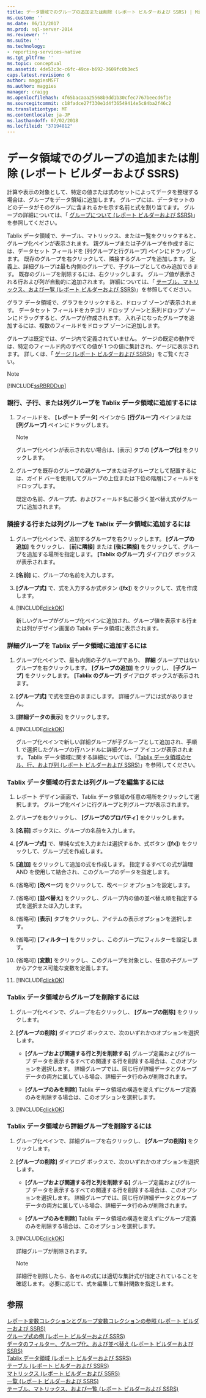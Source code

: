 ```yaml
---
title: データ領域でのグループの追加または削除 (レポート ビルダーおよび SSRS) | Microsoft Docs
ms.custom: ''
ms.date: 06/13/2017
ms.prod: sql-server-2014
ms.reviewer: ''
ms.suite: ''
ms.technology:
- reporting-services-native
ms.tgt_pltfrm: ''
ms.topic: conceptual
ms.assetid: 4de53c3c-c6fc-49ce-b692-3609fc0b3ec5
caps.latest.revision: 6
author: maggiesMSFT
ms.author: maggies
manager: craigg
ms.openlocfilehash: 4f65bacaaa25568b9dd1b30cfec7767beecd6f1e
ms.sourcegitcommit: c18fadce27f330e1d4f36549414e5c84ba2f46c2
ms.translationtype: MT
ms.contentlocale: ja-JP
ms.lasthandoff: 07/02/2018
ms.locfileid: "37194812"
---
```

# <a name="add-or-delete-a-group-in-a-data-region-report-builder-and-ssrs"></a>データ領域でのグループの追加または削除 (レポート ビルダーおよび SSRS)
  計算や表示の対象として、特定の値または式のセットによってデータを整理する場合は、グループをデータ領域に追加します。 グループには、データセットのどのデータがそのグループに含まれるかを示す名前と式を割り当てます。 グループの詳細については、「 [グループについて (レポート ビルダーおよび SSRS)](understanding-groups-report-builder-and-ssrs.md)」を参照してください。  
  
 Tablix データ領域で、テーブル、マトリックス、または一覧をクリックすると、グループ化ペインが表示されます。 親グループまたは子グループを作成するには、データセット フィールドを [列グループと行グループ] ペインにドラッグします。 既存のグループを右クリックして、隣接するグループを追加します。 定義上、詳細グループは最も内側のグループで、子グループとしてのみ追加できます。 既存のグループを削除するには、右クリックします。 グループ値が表示される行および列が自動的に追加されます。 詳細については、「 [テーブル、マトリックス、および一覧 (レポート ビルダーおよび SSRS)](tables-matrices-and-lists-report-builder-and-ssrs.md)」を参照してください。  
  
 グラフ データ領域で、グラフをクリックすると、ドロップ ゾーンが表示されます。 データセット フィールドをカテゴリ ドロップ ゾーンと系列ドロップ ゾーンにドラッグすると、グループが作成されます。 入れ子になったグループを追加するには、複数のフィールドをドロップ ゾーンに追加します。  
  
 グループは既定では、ゲージ内で定義されていません。 ゲージの既定の動作では、特定のフィールド内のすべての値が 1 つの値に集計され、ゲージに表示されます。 詳しくは、「 [ゲージ &#40;レポート ビルダーおよび SSRS&#41;](gauges-report-builder-and-ssrs.md)」をご覧ください。  
  
> [!NOTE]  
>  [!INCLUDE[ssRBRDDup](../../includes/ssrbrddup-md.md)]  
  
### <a name="to-add-a-parent-or-child-row-or-column-group-to-a-tablix-data-region"></a>親行、子行、または列グループを Tablix データ領域に追加するには  
  
1.  フィールドを、 **[レポート データ]** ペインから **[行グループ]** ペインまたは **[列グループ]** ペインにドラッグします。  
  
    > [!NOTE]  
    >  グループ化ペインが表示されない場合は、[表示] タブの **[グループ化]** をクリックします。  
  
2.  グループを既存のグループの親グループまたは子グループとして配置するには、ガイド バーを使用してグループの上位または下位の階層にフィールドをドロップします。  
  
     既定の名前、グループ式、およびフィールド名に基づく並べ替え式がグループに追加されます。  
  
### <a name="to-add-an-adjacent-row-or-column-group-to-a-tablix-data-region"></a>隣接する行または列グループを Tablix データ領域に追加するには  
  
1.  グループ化ペインで、追加するグループを右クリックします。 **[グループの追加]** をクリックし、 **[前に隣接]** または **[後に隣接]** をクリックして、グループを追加する場所を指定します。 **[Tablix のグループ]** ダイアログ ボックスが表示されます。  
  
2.  **[名前]** に、グループの名前を入力します。  
  
3.  **[グループ式]** で、式を入力するか式ボタン (**[fx]**) をクリックして、式を作成します。  
  
4.  [!INCLUDE[clickOK](../../includes/clickok-md.md)]  
  
     新しいグループがグループ化ペインに追加され、グループ値を表示する行または列がデザイン画面の Tablix データ領域に表示されます。  
  
### <a name="to-add-a-details-group-to-a-tablix-data-region"></a>詳細グループを Tablix データ領域に追加するには  
  
1.  グループ化ペインで、最も内側の子グループであり、 **詳細** グループではないグループを右クリックします。 **[グループの追加]** をクリックし、 **[子グループ]** をクリックします。 **[Tablix のグループ]** ダイアログ ボックスが表示されます。  
  
2.  **[グループ式]** で式を空白のままにします。 詳細グループには式がありません。  
  
3.  **[詳細データの表示]** をクリックします。  
  
4.  [!INCLUDE[clickOK](../../includes/clickok-md.md)]  
  
     グループ化ペインで新しい詳細グループが子グループとして追加され、手順 1. で選択したグループの行ハンドルに詳細グループ アイコンが表示されます。 Tablix データ領域に関する詳細については、「[Tablix データ領域のセル、行、および列 &#40;レポート ビルダーおよび SSRS&#41;](tablix-data-region-cells-rows-and-columns-report-builder-and-ssrs.md)」を参照してください。  
  
### <a name="to-edit-a-row-or-column-group-in-a-tablix-data-region"></a>Tablix データ領域の行または列グループを編集するには  
  
1.  レポート デザイン画面で、Tablix データ領域の任意の場所をクリックして選択します。 グループ化ペインに行グループと列グループが表示されます。  
  
2.  グループを右クリックし、 **[グループのプロパティ]** をクリックします。  
  
3.  **[名前]** ボックスに、グループの名前を入力します。  
  
4.  **[グループ式]** で、単純な式を入力または選択するか、式ボタン (**[fx]**) をクリックして、グループ式を作成します。  
  
5.  **[追加]** をクリックして追加の式を作成します。 指定するすべての式が論理 AND を使用して結合され、このグループのデータを指定します。  
  
6.  (省略可) **[改ページ]** をクリックして、改ページ オプションを設定します。  
  
7.  (省略可) **[並べ替え]** をクリックし、グループ内の値の並べ替え順を指定する式を選択または入力します。  
  
8.  (省略可) **[表示]** タブをクリックし、アイテムの表示オプションを選択します。  
  
9. (省略可) **[フィルター]** をクリックし、このグループにフィルターを設定します。  
  
10. (省略可) **[変数]** をクリックし、このグループを対象とし、任意の子グループからアクセス可能な変数を定義します。  
  
11. [!INCLUDE[clickOK](../../includes/clickok-md.md)]  
  
### <a name="to-delete-a-group-from-a-tablix-data-region"></a>Tablix データ領域からグループを削除するには  
  
1.  グループ化ペインで、グループを右クリックし、 **[グループの削除]** をクリックします。  
  
2.  **[グループの削除]** ダイアログ ボックスで、次のいずれかのオプションを選択します。  
  
    -   **[グループおよび関連する行と列を削除する]** グループ定義およびグループ データを表示するすべての関連する行を削除する場合は、このオプションを選択します。 詳細グループでは、同じ行が詳細データとグループ データの両方に属している場合、詳細データ行のみが削除されます。  
  
    -   **[グループのみを削除]** Tablix データ領域の構造を変えずにグループ定義のみを削除する場合は、このオプションを選択します。  
  
3.  [!INCLUDE[clickOK](../../includes/clickok-md.md)]  
  
### <a name="to-delete-a-details-group-from-a-tablix-data-region"></a>Tablix データ領域から詳細グループを削除するには  
  
1.  グループ化ペインで、詳細グループを右クリックし、 **[グループの削除]** をクリックします。  
  
2.  **[グループの削除]** ダイアログ ボックスで、次のいずれかのオプションを選択します。  
  
    -   **[グループおよび関連する行と列を削除する]** グループ定義およびグループ データを表示するすべての関連する行を削除する場合は、このオプションを選択します。 詳細グループでは、同じ行が詳細データとグループ データの両方に属している場合、詳細データ行のみが削除されます。  
  
    -   **[グループのみを削除]** Tablix データ領域の構造を変えずにグループ定義のみを削除する場合は、このオプションを選択します。  
  
3.  [!INCLUDE[clickOK](../../includes/clickok-md.md)]  
  
     詳細グループが削除されます。  
  
    > [!NOTE]  
    >  詳細行を削除したら、各セルの式には適切な集計式が指定されていることを確認します。 必要に応じて、式を編集して集計関数を指定します。  
  
## <a name="see-also"></a>参照  
 [レポート変数コレクションとグループ変数コレクションの参照 (レポート ビルダーおよび SSRS)](built-in-collections-report-and-group-variables-references-report-builder.md)   
 [グループ式の例 &#40;レポート ビルダーおよび SSRS&#41;](expression-examples-report-builder-and-ssrs.md)   
 [データのフィルター、グループ化、および並べ替え (レポート ビルダーおよび SSRS)](filter-group-and-sort-data-report-builder-and-ssrs.md)   
 [Tablix データ領域 &#40;レポート ビルダーおよび SSRS&#41;](../tablix-data-region-report-builder-and-ssrs.md)   
 [テーブル &#40;レポート ビルダーおよび SSRS&#41;](tables-report-builder-and-ssrs.md)   
 [マトリックス &#40;レポート ビルダーおよび SSRS&#41;](create-a-matrix-report-builder-and-ssrs.md)   
 [一覧 &#40;レポート ビルダーおよび SSRS&#41;](create-invoices-and-forms-with-lists-report-builder-and-ssrs.md)   
 [テーブル、マトリックス、および一覧 &#40;レポート ビルダーおよび SSRS&#41;](tables-matrices-and-lists-report-builder-and-ssrs.md)  
  
  
